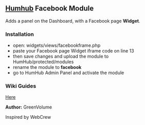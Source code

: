## [Humhub](https://www.humhub.org/en) Facebook Module

Adds a panel on the Dashboard, with a Facebook page **Widget**.

### Installation

-  open: widgets/views/facebookframe.php
-  paste your Facebook page Widget iframe code on line 13
-  then save changes and upload the module to HumHub/protected/modules
-  rename the module to **facebook**
-  go to HumHub Admin Panel and activate the module

### Wiki Guides
[Here](https://github.com/GreenVolume/humhub-facebook-module/wiki)

__Author:__ GreenVolume

Inspired by WebCrew
